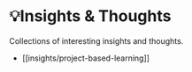 # 💡Insights & Thoughts

Collections of interesting insights and thoughts.

- [[insights/project-based-learning]]
